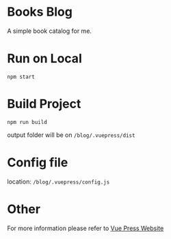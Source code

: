 # Books Blog
A simple book catalog for me.

# Run on Local
```
npm start
```

# Build Project
```
npm run build
```
output folder will be on `/blog/.vuepress/dist`

# Config file
location: `/blog/.vuepress/config.js`

# Other
For more information please refer to [Vue Press Website](https://vuepress.vuejs.org/)